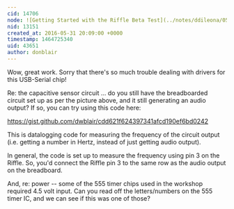 ```yaml
---
cid: 14706
node: ![Getting Started with the Riffle Beta Test](../notes/ddileona/05-28-2016/getting-started-with-the-riffle-beta-test)
nid: 13151
created_at: 2016-05-31 20:09:00 +0000
timestamp: 1464725340
uid: 43651
author: donblair
---
```


Wow, great work.  Sorry that there's so much trouble dealing with drivers for this USB-Serial chip!

Re: the capacitive sensor circuit ... do you still have the breadboarded circuit set up as per the picture above, and it still generating an audio output?  If so, you can try using this code here:

https://gist.github.com/dwblair/cdd621f624397341afcd190ef6bd0242

This is datalogging code for measuring the frequency of the circuit output (i.e. getting a number in Hertz, instead of just getting audio output).  

In general, the code is set up to measure the frequency using pin 3 on the Riffle.  So, you'd connect the Riffle pin 3 to the same row as the audio output on the breadboard.

And, re: power -- some of the 555 timer chips used in the workshop required 4.5 volt input.  Can you read off the letters/numbers on the 555 timer IC, and we can see if this was one of those?  

